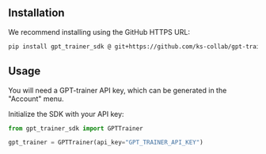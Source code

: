 ## Installation

We recommend installing using the GitHub HTTPS URL:

```bash
pip install gpt_trainer_sdk @ git+https://github.com/ks-collab/gpt-trainer-sdk.git
```

## Usage

You will need a GPT-trainer API key, which can be generated in the "Account" menu.

Initialize the SDK with your API key:
```python
from gpt_trainer_sdk import GPTTrainer

gpt_trainer = GPTTrainer(api_key="GPT_TRAINER_API_KEY")
```
